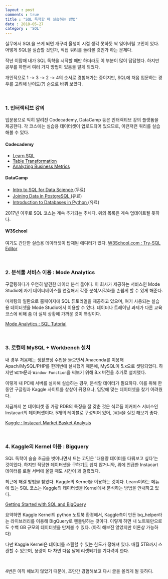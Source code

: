 ```yaml
---
layout : post
comments : true
title : "SQL 독학할 때 실습하는 방법"
date : 2018-05-27
category : 'SQL'
---
```


실무에서 SQL을 쓰게 되면 개구리 올챙이 시절 생각 못하듯 싹 잊어버릴 고민이 있다. 어떻게 SQL을 실습할 것인가, 직접 쿼리를 돌려볼 것인가 하는 문제다.

작년 이맘때 내가 SQL 독학을 시작할 때만 하더라도 이 부분이 많이 답답했다. 하지만 공부를 하면서 여러 가지 방법이 있음을 알게 되었다.

개인적으로 1 -> 3 -> 2 -> 4의 순서로 경험해가는 중이지만, SQL에 처음 입문하는 경우를 고려해 난이도(?) 순으로 바꿔 보았다.


<br>

### 1. 인터랙티브 강의

입문용으로 익히 알려진 Codecademy, DataCamp 등은 인터랙티브 강의 플랫폼을 제공한다. 각 코스에는 실습용 데이터셋이 업로드되어 있으므로, 이런저런 쿼리를 실습해볼 수 있다.


#### Codecademy

- <a href="https://www.codecademy.com/learn/learn-sql"> Learn SQL </a>
- <a href="https://www.codecademy.com/learn/sql-table-transformation"> Table Transformation </a>
- <a href="https://www.codecademy.com/learn/sql-analyzing-business-metrics"> Analyzing Business Metrics </a>


#### DataCamp
- <a href="https://www.datacamp.com/courses/intro-to-sql-for-data-science"> Intro to SQL for Data Science </a> (무료)
- <a href="https://www.datacamp.com/courses/joining-data-in-postgresql"> Joining Data in PostgreSQL </a> (유료)
- <a href="https://www.datacamp.com/courses/introduction-to-relational-databases-in-python">Introduction to Databases in Python </a> (유료)

2017년 이후로 SQL 코스는 계속 추가되는 추세다. 위의 목록은 계속 업데이트될 듯하다.


#### W3School
여기도 간단한 실습용 데이터셋이 탑재된 에디터가 있다.
<a href="https://www.w3schools.com/sql/trysql.asp?filename=trysql_select_all">W3School.com : Try-SQL Editor</a>


<br>

### 2. 분석툴 서비스 이용 : Mode Analytics

구글링하다가 우연히 발견한 데이터 분석 툴이다. 이 회사가 제공하는 서비스인 Mode Studio에 자기 데이터베이스를 연결해서 각종 분석/시각화를 손쉽게 할 수 있게 해준다.

마케팅의 일환으로 홈페이지에 SQL 튜토리얼을 제공하고 있으며, 여기 사용되는 실습용 데이터셋을 Mode Studio에서 이용할 수 있다. 데이터나 트레이닝 과제가 다른 교육 코스에 비해 좀 더 실제 상황에 가까운 것이 특징이다.

<a href="https://community.modeanalytics.com/sql/"> Mode Analytics : SQL Tutorial </a>

<br>

### 3. 로컬에 MySQL + Workbench 설치

내 경우 처음에는 생활코딩 수업을 들으면서 Anaconda를 이용해 Apach/MySQL/PHP를 한꺼번에 설치했기 때문에, MySQL이 5.x으로 셋팅되었다. 하지만 `WITH`문과 `Window Function`을 써보기 위해 8.x 버전을 추가로 설치했다.

이렇게 내 PC에 서버를 설치해 실습하는 경우, 분석할 데이터가 필요하다. 이를 위해 한동안 구글링과 Kaggle 사이트를 샅샅이 뒤졌으나, 입맛에 맞는 데이터셋을 찾기 어려웠다.

지금까지 본 데이터셋 중 가장 RDB의 특징을 잘 갖춘 것은 식료품 이커머스 서비스인 Instacart의 데이터셋이다. 5개의 테이블로 구성되어 있어, `JOIN`을 실컷 해보기 좋다.

<a href="https://www.kaggle.com/c/instacart-market-basket-analysis/data"> Kaggle : Instacart Market Basket Analysis </a>


<br>

### 4. Kaggle의 Kernel 이용 : Bigquery

SQL 독학이 슬슬 초급을 벗어나면서 드는 고민은 '대용량 데이터를 다뤄보고 싶다'는 것이었다. 하지만 적당한 데이터셋을 구하기도 쉽지 않거니와, 위에 언급한 Instacart 데이터를 로컬 서버에 올릴 때도 시간이 꽤 걸렸었다.

최근에 해결 방법을 찾았다. Kaggle의 Kernel을 이용하는 것이다. Learn이라는 메뉴에 있는 SQL 코스는 Kaggle의 데이터셋을 Kernel에서 분석하는 방법을 안내하고 있다.

<a href="https://www.kaggle.com/dansbecker/getting-started-with-sql-and-bigquery"> Getting Started with SQL and BigQuery </a>

요약하면 Kaggle Kernel의 python 노트북 환경에서, Kaggle측이 만든 bq_helper라는 라이브러리를 이용해 BigQuery로 핸들링하는 것이다. 이렇게 하면 내 노트북만으로도 수백 GB 규모의 데이터셋을 만져볼 수 있다. (아직 해보진 않았지만 이론상 가능하다)

다만 Kaggle Kernel은 데이터를 스캔할 수 있는 한도가 정해져 있다. 매월 5TB까지 스캔할 수 있으며, 용량이 다 차면 다음 달에 리셋되기를 기다려야 한다.


<br>

4번은 아직 해보지 않았기 때문에, 조만간 경험해보고 다시 글을 올리게 될 듯하다. 
